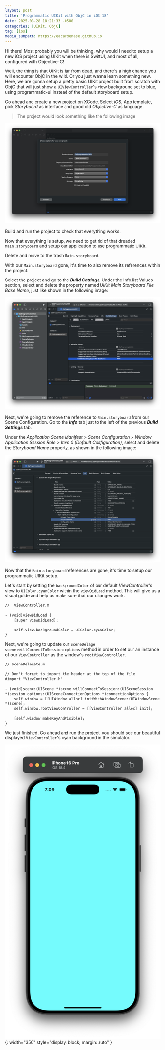 ```yaml
---
layout: post
title: 'Programmatic UIKit with ObjC in iOS 18'
date: 2025-03-28 18:21:33 -0500
categories: [UIKit, ObjC]
tag: [ios]
media_subpath: https://eacardenase.github.io
---
```


Hi there! Most probably you will be thinking, why would I need to setup a new iOS project using UIKit when there is SwiftUI, and most of all, configured with Objective-C!

Well, the thing is that UIKit is far from dead, and there's a high chance you will encounter ObjC in the wild. Or you just wanna learn something new. Here, we are gonna setup a pretty basic UIKit project built from scratch with ObjC that will just show a `UIViewController`'s view background set to blue, using programmatic-ui instead of the default storyboard setup.

Go ahead and create a new project on XCode. Select _iOS_, App template, pick _Storyboard_ as interface and good old _Objective-C_ as language.

> The project would look something like the following image

![](/assets/img/objc-setup-1.png)

Build and run the project to check that everything works.

Now that everything is setup, we need to get rid of that dreaded `Main.storyboard` and setup our application to use programmatic UIKit.

Delete and move to the trash `Main.storyboard`.

With our `Main.storyboard` gone, it's time to also remove its references within the project.

Select the project and go to the **_Build Settings_**. Under the Info.list Values section, select and delete the property named _UIKit Main Storyboard File Base Name_, just like shown in the following image:

![](/assets/img/objc-setup-2.png)

Next, we're going to remove the reference to `Main.storyboard` from our Scene Configuration. Go to the **_Info_** tab just to the left of the previous **_Build Settings_** tab.

Under the _Application Scene Manifest > Scene Configuration > Window Application Session Role > Item 0 (Default Configuration)_, select and delete the _Storyboard Name_ property, as shown in the following image:

![](/assets/img/objc-setup-3.png)

Now that the `Main.storyboard` references are gone, it's time to setup our programmatic UIKit setup.

Let's start by setting the `backgroundColor` of our default _ViewController_'s view to `UIColor.cyanColor` within the `viewDidLoad` method. This will give us a visual guide and help us make sure that our changes work.

```objc
//  ViewController.m

- (void)viewDidLoad {
    [super viewDidLoad];

    self.view.backgroundColor = UIColor.cyanColor;
}
```

Next, we're going to update our `SceneDelage` `scene:willConnectToSession:options` method in order to set our an instance of our `ViewController` as the window's `rootViewController`.

```objc
// SceneDelegate.m

// Don't forget to import the header at the top of the file
#import "ViewController.h"

- (void)scene:(UIScene *)scene willConnectToSession:(UISceneSession *)session options:(UISceneConnectionOptions *)connectionOptions {
    self.window = [[UIWindow alloc] initWithWindowScene:(UIWindowScene *)scene];
    self.window.rootViewController = [[ViewController alloc] init];

    [self.window makeKeyAndVisible];
}
```

We just finished. Go ahead and run the project, you should see our beautiful displayed `ViewController`'s cyan background in the simulator.

<!-- ![](/blog/assets/objc-setup-4.png){: width="350"  } -->

![](/assets/img/objc-setup-4.png){: width="350" style="display: block; margin: auto" }

